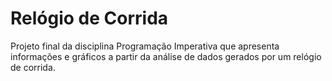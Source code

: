 # Relógio de Corrida
Projeto final da disciplina Programação Imperativa que apresenta informações e gráficos a partir da análise de dados gerados por um relógio de corrida.
 
